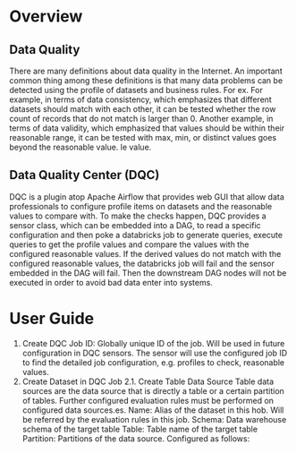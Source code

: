 # Overview 
## Data Quality 
There are many definitions about data quality in the Internet. An important common thing among these definitions is that many data problems can be detected using the profile of datasets and business rules. For ex. For example, in terms of data consistency, which emphasizes that different datasets should match with each other, it can be tested whether the row count of records that do not match is larger than 0. Another example, in terms of data validity, which emphasized that values should be within their reasonable range, it can be tested with max, min, or distinct values goes beyond the reasonable value. le value.  

## Data Quality Center (DQC) 
DQC is a plugin atop Apache Airflow that provides web GUI that allow data professionals to configure profile items on datasets and the reasonable values to compare with. To make the checks happen, DQC provides a sensor class, which can be embedded into a DAG, to read a specific configuration and then poke a databricks job to generate queries, execute queries to get the profile values and compare the values with the configured reasonable values. If the derived values do not match with the configured reasonable values, the databricks job will fail and the sensor embedded in the DAG will fail. Then the downstream DAG nodes will not be executed in order to avoid bad data enter into systems. 
 
# User Guide 
1. Create DQC Job 
ID: Globally unique ID of the job. Will be used in future configuration in DQC sensors. The sensor will use the configured job ID to find the detailed job configuration, e.g. profiles to check, reasonable values. 
2. Create Dataset in DQC Job 
2.1. Create Table Data Source 
Table data sources are the data source that is directly a table or a certain partition of tables. Further configured evaluation rules must be performed on configured data sources.es. 
Name: Alias of the dataset in this hob. Will be referred by the evaluation rules in this job. 
Schema: Data warehouse schema of the target table 
Table: Table name of the target table 
Partition: Partitions of the data source. Configured as follows: 
